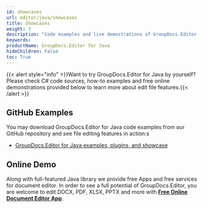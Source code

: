 ```yaml
---
id: showcases
url: editor/java/showcases
title: Showcases
weight: 3
description: "Code examples and live demostrations of GroupDocs.Editor for Java"
keywords: 
productName: GroupDocs.Editor for Java
hideChildren: False
toc: True
---
```

{{< alert style="info" >}}Want to try GroupDocs.Editor for Java by yourself? Please check C# code sources, how-to examples and free online demonstrations provided below to learn more about edit file features.{{< /alert >}}

## GitHub Examples

You may download GroupDocs.Editor for Java code examples from our GitHub repository and see file editing features in action:s

* [GroupDocs.Editor for Java examples, plugins, and showcase](https://github.com/groupdocs-editor/GroupDocs.Editor-for-Java)

## Online Demo

Along with full-featured Java library we provide free Apps and free services for document editor.
In order to see a full potential of GroupDocs.Editor, you are welcome to edit DOCX, PDF, XLSX, PPTX and more with **[Free Online Document Editor App](https://products.groupdocs.app/editor)**.

